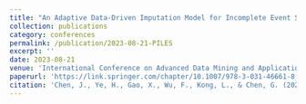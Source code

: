 ```yaml
---
title: "An Adaptive Data-Driven Imputation Model for Incomplete Event Series  (Best Paper Award)"
collection: publications
category: conferences
permalink: /publication/2023-08-21-PILES
excerpt: ''
date: 2023-08-21
venue: 'International Conference on Advanced Data Mining and Applications (ADMA) 2023'
paperurl: 'https://link.springer.com/chapter/10.1007/978-3-031-46661-8_1'
citation: 'Chen, J., Ye, H., Gao, X., Wu, F., Kong, L., & Chen, G. (2023, August). An Adaptive Data-Driven Imputation Model for Incomplete Event Series. In International Conference on Advanced Data Mining and Applications (pp. 3-18). Cham: Springer Nature Switzerland.'
---
```




